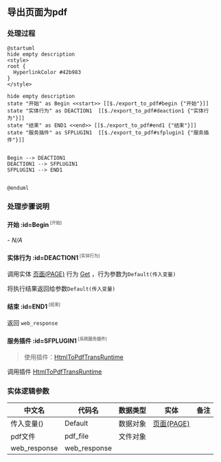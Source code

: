 ## 导出页面为pdf <!-- {docsify-ignore-all} -->

   

### 处理过程

```plantuml
@startuml
hide empty description
<style>
root {
  HyperlinkColor #42b983
}
</style>

hide empty description
state "开始" as Begin <<start>> [[$./export_to_pdf#begin {"开始"}]]
state "实体行为" as DEACTION1  [[$./export_to_pdf#deaction1 {"实体行为"}]]
state "结束" as END1 <<end>> [[$./export_to_pdf#end1 {"结束"}]]
state "服务插件" as SFPLUGIN1  [[$./export_to_pdf#sfplugin1 {"服务插件"}]]


Begin --> DEACTION1
DEACTION1 --> SFPLUGIN1
SFPLUGIN1 --> END1


@enduml
```


### 处理步骤说明

#### 开始 :id=Begin<sup class="footnote-symbol"> <font color=gray size=1>[开始]</font></sup>



*- N/A*
#### 实体行为 :id=DEACTION1<sup class="footnote-symbol"> <font color=gray size=1>[实体行为]</font></sup>



调用实体 [页面(PAGE)](module/Wiki/article_page.md) 行为 [Get](module/Wiki/article_page#行为) ，行为参数为`Default(传入变量)`

将执行结果返回给参数`Default(传入变量)`

#### 结束 :id=END1<sup class="footnote-symbol"> <font color=gray size=1>[结束]</font></sup>



返回 `web_response`

#### 服务插件 :id=SFPLUGIN1<sup class="footnote-symbol"> <font color=gray size=1>[系统服务插件]</font></sup>
> 使用插件：[HtmlToPdfTransRuntime](index/sfplugin_index#usrsfplugin0612360832)



调用插件 [HtmlToPdfTransRuntime](index/sfplugin_index#usrsfplugin0612360832)


### 实体逻辑参数

|    中文名   |    代码名    |  数据类型    |  实体   |备注 |
| --------| --------| -------- | -------- | --------   |
|传入变量(<i class="fa fa-check"/></i>)|Default|数据对象|[页面(PAGE)](module/Wiki/article_page.md)||
|pdf文件|pdf_file|文件对象|||
|web_response|web_response||||
